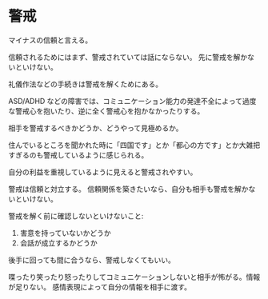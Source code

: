 # 警戒

マイナスの信頼と言える。

信頼されるためにはまず、警戒されていては話にならない。
先に警戒を解かないといけない。

礼儀作法などの手続きは警戒を解くためにある。

ASD/ADHD などの障害では、コミュニケーション能力の発達不全によって過度な警戒心を抱いたり、逆に全く警戒心を抱かなかったりする。

相手を警戒するべきかどうか、どうやって見極めるか。

住んでいるところを聞かれた時に「四国です」とか「都心の方です」とか大雑把すぎるのも警戒しているように感じられる。

自分の利益を重視しているように見えると警戒されやすい。

警戒は信頼と対立する。
信頼関係を築きたいなら、自分も相手も警戒を解かないといけない。

警戒を解く前に確認しないといけないこと:

1. 害意を持っていないかどうか
2. 会話が成立するかどうか

後手に回っても間に合うなら、警戒しなくてもいい。

喋ったり笑ったり怒ったりしてコミュニケーションしないと相手が怖がる。情報が足りない。
感情表現によって自分の情報を相手に渡す。
